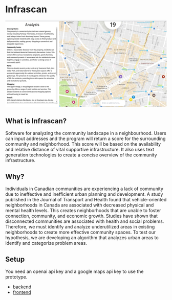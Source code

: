 # Infrascan

![Front End Image](./image.png)

## What is Infrascan?

Software for analyzing the community landscape in a neighbourhood.
Users can input addresses and the program will return a score for the surrounding community and neighborhood. This score will be based on the availability and relative distance of vital supportive infrastructure. It also uses text generation technologies to create a concise overview of the community infrastructure.

## Why?

Individuals in Canadian communities are experiencing a lack of community due to ineffective and inefficient urban planning and development. A study published in the Journal of Transport and Health found that vehicle-oriented neighborhoods in Canada are associated with decreased physical and mental health levels. This creates neighborhoods that are unable to foster connection, community, and economic growth. Studies have shown that disconnected communities are associated with health and social problems. Therefore, we must identify and analyze underutilized areas in existing neighborhoods to create more effective community spaces. To test our hypothesis, we are developing an algorithm that analyzes urban areas to identify and categorize problem areas. 

## Setup

You need an openai api key and a google maps api key to use the prototype.

- [backend](./backend/readme.md)
- [frontend](./frontend/readme.md)
